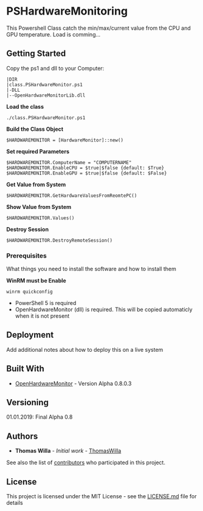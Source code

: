 # PSHardwareMonitoring

This Powershell Class catch the min/max/current value from the CPU and GPU temperature. Load is comming...

## Getting Started
Copy the ps1 and dll to your Computer:

```
|DIR
|class.PSHardwareMonitor.ps1
|-DLL
|--OpenHardwareMonitorLib.dll
```

**Load the class**
```
./class.PSHardwareMonitor.ps1
```

**Build the Class Object**
```
$HARDWAREMONITOR = [HardwareMonitor]::new()
```

**Set required Parameters**
```
$HARDWAREMONITOR.ComputerName = "COMPUTERNAME"
$HARDWAREMONITOR.EnableCPU = $true|$false {default: $True}
$HARDWAREMONITOR.EnableGPU = $true|$false {default: $False}
```

**Get Value from System**
```
$HARDWAREMONITOR.GetHardwareValuesFromReomtePC()
```

**Show Value from System**
```
$HARDWAREMONITOR.Values()
```

**Destroy Session**
```
$HARDWAREMONITOR.DestroyRemoteSession()
```

### Prerequisites

What things you need to install the software and how to install them

**WinRM must be Enable**

```
winrm quickconfig
```

* PowerShell 5 is required
* OpenHardwareMonitor (dll) is required. This will be copied automaticly when it is not present


## Deployment

Add additional notes about how to deploy this on a live system

## Built With

* [OpenHardwareMonitor](https://openhardwaremonitor.org/) - Version Alpha 0.8.0.3


## Versioning
01.01.2019: Final Alpha 0.8


## Authors

* **Thomas Willa** - *Initial work* - [ThomasWilla](https://github.com/ThomasWilla)

See also the list of [contributors](https://github.com/ThomasWilla/PSHardwareMonitoring/graphs/contributors) who participated in this project.

## License

This project is licensed under the MIT License - see the [LICENSE.md](LICENSE.md) file for details